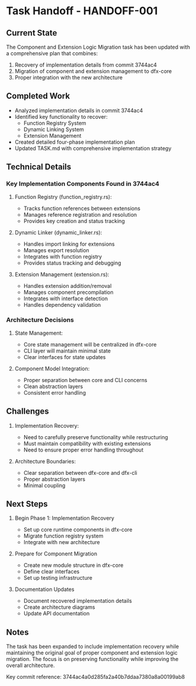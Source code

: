 # Task Handoff - HANDOFF-001

## Current State

The Component and Extension Logic Migration task has been updated with a comprehensive plan that combines:

1. Recovery of implementation details from commit 3744ac4
2. Migration of component and extension management to dfx-core
3. Proper integration with the new architecture

## Completed Work

- Analyzed implementation details in commit 3744ac4
- Identified key functionality to recover:
  - Function Registry System
  - Dynamic Linking System
  - Extension Management
- Created detailed four-phase implementation plan
- Updated TASK.md with comprehensive implementation strategy

## Technical Details

### Key Implementation Components Found in 3744ac4

1. Function Registry (function_registry.rs):

   - Tracks function references between extensions
   - Manages reference registration and resolution
   - Provides key creation and status tracking

2. Dynamic Linker (dynamic_linker.rs):

   - Handles import linking for extensions
   - Manages export resolution
   - Integrates with function registry
   - Provides status tracking and debugging

3. Extension Management (extension.rs):
   - Handles extension addition/removal
   - Manages component precompilation
   - Integrates with interface detection
   - Handles dependency validation

### Architecture Decisions

1. State Management:

   - Core state management will be centralized in dfx-core
   - CLI layer will maintain minimal state
   - Clear interfaces for state updates

2. Component Model Integration:
   - Proper separation between core and CLI concerns
   - Clean abstraction layers
   - Consistent error handling

## Challenges

1. Implementation Recovery:

   - Need to carefully preserve functionality while restructuring
   - Must maintain compatibility with existing extensions
   - Need to ensure proper error handling throughout

2. Architecture Boundaries:
   - Clear separation between dfx-core and dfx-cli
   - Proper abstraction layers
   - Minimal coupling

## Next Steps

1. Begin Phase 1: Implementation Recovery

   - Set up core runtime components in dfx-core
   - Migrate function registry system
   - Integrate with new architecture

2. Prepare for Component Migration

   - Create new module structure in dfx-core
   - Define clear interfaces
   - Set up testing infrastructure

3. Documentation Updates
   - Document recovered implementation details
   - Create architecture diagrams
   - Update API documentation

## Notes

The task has been expanded to include implementation recovery while maintaining the original goal of proper component and extension logic migration. The focus is on preserving functionality while improving the overall architecture.

Key commit reference: 3744ac4a0d285fa2a40b7ddaa7380a8a00199ab8
